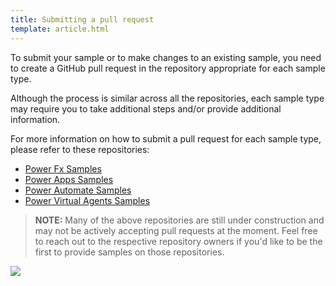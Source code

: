 ```yaml
---
title: Submitting a pull request
template: article.html
---
```


To submit your sample or to make changes to an existing sample, you need to create a GitHub pull request in the repository appropriate for each sample type.

Although the process is similar across all the repositories, each sample type may require you to take additional steps and/or provide additional information. 

For more information on how to submit a pull request for each sample type, please refer to these repositories:

- [Power Fx Samples](https://github.com/pnp/powerfx-samples)
- [Power Apps Samples](https://github.com/pnp/powerapps-samples)
- [Power Automate Samples](https://github.com/pnp/powerautomate-samples)
- [Power Virtual Agents Samples](https://github.com/pnp/powerva-samples)

> **NOTE:**
> Many of the above repositories are still under construction and may not be actively accepting pull requests at the moment. Feel free to reach out to the respective repository owners if you'd like to be the first to provide samples on those repositories.

<img src="https://telemetry.sharepointpnp.com/powerplatform-samples/docs/contributing/pullrequest" />